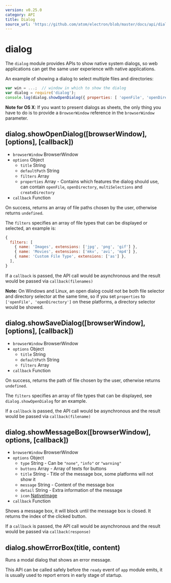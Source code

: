 ```yaml
---
version: v0.25.0
category: API
title: Dialog
source_url: 'https://github.com/atom/electron/blob/master/docs/api/dialog.md'
---
```


# dialog

The `dialog` module provides APIs to show native system dialogs, so web
applications can get the same user experience with native applications.

An example of showing a dialog to select multiple files and directories:

```javascript
var win = ...;  // window in which to show the dialog
var dialog = require('dialog');
console.log(dialog.showOpenDialog({ properties: [ 'openFile', 'openDirectory', 'multiSelections' ]}));
```

**Note for OS X**: If you want to present dialogs as sheets, the only thing you have to do is to provide a `BrowserWindow` reference in the `browserWindow` parameter.

## dialog.showOpenDialog([browserWindow], [options], [callback])

* `browserWindow` BrowserWindow
* `options` Object
  * `title` String
  * `defaultPath` String
  * `filters` Array
  * `properties` Array - Contains which features the dialog should use, can
    contain `openFile`, `openDirectory`, `multiSelections` and
    `createDirectory`
* `callback` Function

On success, returns an array of file paths chosen by the user, otherwise
returns `undefined`.

The `filters` specifies an array of file types that can be displayed or
selected, an example is:

```javascript
{
  filters: [
    { name: 'Images', extensions: ['jpg', 'png', 'gif'] },
    { name: 'Movies', extensions: ['mkv', 'avi', 'mp4'] },
    { name: 'Custom File Type', extensions: ['as'] },
  ],
}
```

If a `callback` is passed, the API call would be asynchronous and the result
would be passed via `callback(filenames)`

**Note:** On Windows and Linux, an open dialog could not be both file selector
and directory selector at the same time, so if you set `properties` to
`['openFile', 'openDirectory']` on these platforms, a directory selector would
be showed.

## dialog.showSaveDialog([browserWindow], [options], [callback])

* `browserWindow` BrowserWindow
* `options` Object
  * `title` String
  * `defaultPath` String
  * `filters` Array
* `callback` Function

On success, returns the path of file chosen by the user, otherwise returns
`undefined`.

The `filters` specifies an array of file types that can be displayed, see
`dialog.showOpenDialog` for an example.

If a `callback` is passed, the API call would be asynchronous and the result
would be passed via `callback(filename)`

## dialog.showMessageBox([browserWindow], options, [callback])

* `browserWindow` BrowserWindow
* `options` Object
  * `type` String - Can be `"none"`, `"info"` or `"warning"`
  * `buttons` Array - Array of texts for buttons
  * `title` String - Title of the message box, some platforms will not show it
  * `message` String - Content of the message box
  * `detail` String - Extra information of the message
  * `icon` [NativeImage](http://electron.atom.io/docs/v0.25.0/api/native-image)
* `callback` Function

Shows a message box, it will block until the message box is closed. It returns
the index of the clicked button.

If a `callback` is passed, the API call would be asynchronous and the result
would be passed via `callback(response)`

## dialog.showErrorBox(title, content)

Runs a modal dialog that shows an error message.

This API can be called safely before the `ready` event of `app` module emits, it
is usually used to report errors in early stage of startup.
